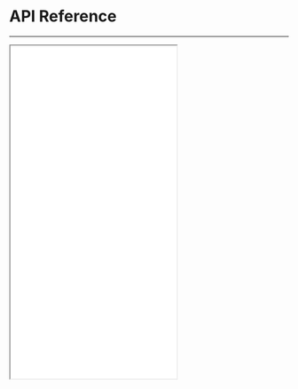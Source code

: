 API Reference
================
----------------

<iframe src="jsdoc/index.html" style="height:600px" scrolling="auto" ALLOWTRANSPARENCY="false">API Reference</iframe>
